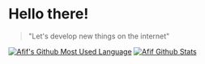 # Hello there!

> "Let's develop new things on the internet"


[![Afif's Github Most Used Language](https://github-readme-stats.vercel.app/api/top-langs/?username=afifurrohman-id)](https://github.com/afifurrohman-id/afifurrohman-id#readme)
[![Afif Github Stats](https://github-readme-stats.vercel.app/api?username=afifurrohman-id&theme=algolia&show_icons=true)](https://github.com/afifurrohman-id/afifurrohman-id#readme)
